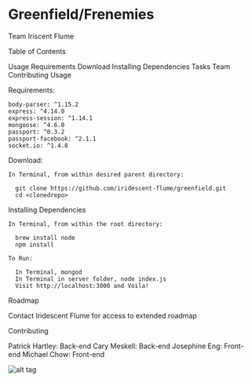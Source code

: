 # Greenfield/Frenemies

Team Iriscent Flume

Table of Contents

  Usage
  Requirements
  Download
  Installing Dependencies
  Tasks
  Team
  Contributing
  Usage

Requirements:

    body-parser: ^1.15.2
    express: ^4.14.0
    express-session: ^1.14.1
    mongoose: ^4.6.0
    passport: ^0.3.2
    passport-facebook: ^2.1.1
    socket.io: ^1.4.8

  Download:
  
    In Terminal, from within desired parent directory:
  
      git clone https://github.com/iridescent-flume/greenfield.git
      cd <clonedrepo>

  Installing Dependencies

    In Terminal, from within the root directory:

      brew install node
      npm install

    To Run:
  
      In Terminal, mongod
      In Terminal in server folder, node index.js
      Visit http://localhost:3000 and Voila!

Roadmap

  Contact Iridescent Flume for access to extended roadmap

Contributing

  Patrick Hartley: Back-end
  Cary Meskell: Back-end
  Josephine Eng: Front-end
  Michael Chow: Front-end
  
  ![alt tag](http://www.carymeskell.com/portfolio/frenemiesPortfolio.jpg)

